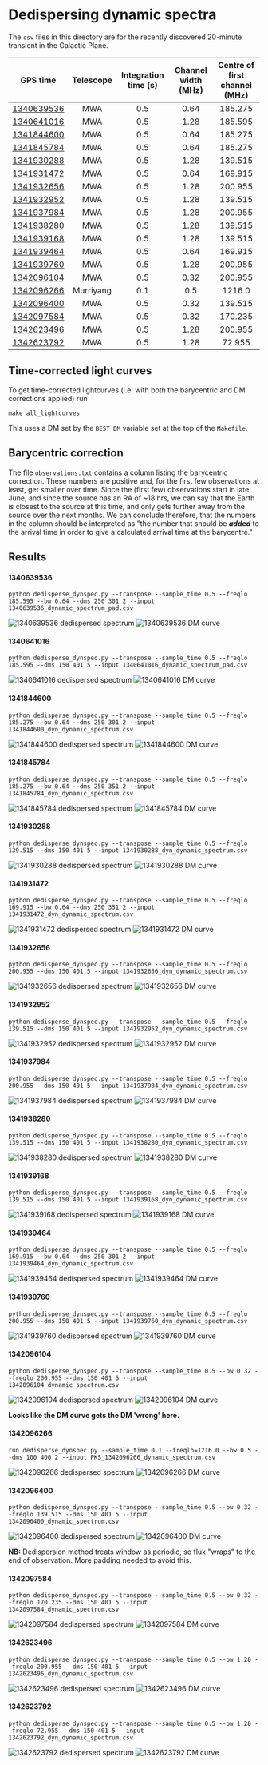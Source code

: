 # Dedispersing dynamic spectra

The `csv` files in this directory are for the recently discovered 20-minute transient in the Galactic Plane.

| GPS time      | Telescope     | Integration time (s) | Channel width (MHz) | Centre of first channel (MHz) |
| ------------- |:-------------:| :------------------: | :-----------------: | :---------------------------: |
| [1340639536](#1340639536) | MWA | 0.5 | 0.64 | 185.275
| [1340641016](#1340641016) | MWA | 0.5 | 1.28 | 185.595 |
| [1341844600](#1341844600) | MWA | 0.5 | 0.64 | 185.275 |
| [1341845784](#1341845784) | MWA | 0.5 | 0.64 | 185.275 |
| [1341930288](#1341930288) | MWA | 0.5 | 1.28 | 139.515 |
| [1341931472](#1341931472) | MWA | 0.5 | 0.64 | 169.915 |
| [1341932656](#1341932656) | MWA | 0.5 | 1.28 | 200.955 |
| [1341932952](#1341932952) | MWA | 0.5 | 1.28 | 139.515 |
| [1341937984](#1341937984) | MWA | 0.5 | 1.28 | 200.955 |
| [1341938280](#1341938280) | MWA | 0.5 | 1.28 | 139.515 |
| [1341939168](#1341939168) | MWA | 0.5 | 1.28 | 139.515 |
| [1341939464](#1341939464) | MWA | 0.5 | 0.64 | 169.915 |
| [1341939760](#1341939760) | MWA | 0.5 | 1.28 | 200.955 |
| [1342096104](#1342096104) | MWA | 0.5 | 0.32 | 200.955 |
| [1342096266](#1342096266) | Murriyang | 0.1 | 0.5 | 1216.0 |
| [1342096400](#1342096400) | MWA | 0.5 | 0.32 | 139.515 |
| [1342097584](#1342097584) | MWA | 0.5 | 0.32 | 170.235 |
| [1342623496](#1342623496) | MWA | 0.5 | 1.28 | 200.955 |
| [1342623792](#1342623792) | MWA | 0.5 | 1.28 | 72.955 |

## Time-corrected light curves

To get time-corrected lightcurves (i.e. with both the barycentric and DM corrections applied) run
```
make all_lightcurves
```
This uses a DM set by the `BEST_DM` variable set at the top of the `Makefile`.

## Barycentric correction

The file `observations.txt` contains a column listing the barycentric correction.
These numbers are positive and, for the first few observations at least, get smaller over time.
Since the (first few) observations start in late June, and since the source has an RA of ~18 hrs, we can say that the Earth is closest to the source at this time, and only gets further away from the source over the next months.
We can conclude therefore, that the numbers in the column should be interpreted as "the number that should be ***added*** to the arrival time in order to give a calculated arrival time at the barycentre."

## Results

#### 1340639536

```
python dedisperse_dynspec.py --transpose --sample_time 0.5 --freqlo 185.595 --bw 0.64 --dms 250 301 2 --input 1340639536_dynamic_spectrum_pad.csv
```

![1340639536 dedispersed spectrum](images/1340639536_dedispersed.png)
![1340639536 DM curve](images/1340639536_dmcurve.png)


#### 1340641016

```
python dedisperse_dynspec.py --transpose --sample_time 0.5 --freqlo 185.595 --dms 150 401 5 --input 1340641016_dynamic_spectrum_pad.csv
```

![1340641016 dedispersed spectrum](images/1340641016_dedispersed.png)
![1340641016 DM curve](images/1340641016_dmcurve.png)

#### 1341844600

```
python dedisperse_dynspec.py --transpose --sample_time 0.5 --freqlo 185.275 --bw 0.64 --dms 250 301 2 --input 1341844600_dyn_dynamic_spectrum.csv
```

![1341844600 dedispersed spectrum](images/1341844600_dedispersed.png)
![1341844600 DM curve](images/1341844600_dmcurve.png)

#### 1341845784

```
python dedisperse_dynspec.py --transpose --sample_time 0.5 --freqlo 185.275 --bw 0.64 --dms 250 351 2 --input 1341845784_dyn_dynamic_spectrum.csv
```

![1341845784 dedispersed spectrum](images/1341845784_dedispersed.png)
![1341845784 DM curve](images/1341845784_dmcurve.png)

#### 1341930288

```
python dedisperse_dynspec.py --transpose --sample_time 0.5 --freqlo 139.515 --dms 150 401 5 --input 1341930288_dyn_dynamic_spectrum.csv
```

![1341930288 dedispersed spectrum](images/1341930288_dedispersed.png)
![1341930288 DM curve](images/1341930288_dmcurve.png)

#### 1341931472

```
python dedisperse_dynspec.py --transpose --sample_time 0.5 --freqlo 169.915 --bw 0.64 --dms 250 351 2 --input 1341931472_dyn_dynamic_spectrum.csv
```

![1341931472 dedispersed spectrum](images/1341931472_dedispersed.png)
![1341931472 DM curve](images/1341931472_dmcurve.png)

#### 1341932656

```
python dedisperse_dynspec.py --transpose --sample_time 0.5 --freqlo 200.955 --dms 150 401 5 --input 1341932656_dyn_dynamic_spectrum.csv
```

![1341932656 dedispersed spectrum](images/1341932656_dedispersed.png)
![1341932656 DM curve](images/1341932656_dmcurve.png)

#### 1341932952

```
python dedisperse_dynspec.py --transpose --sample_time 0.5 --freqlo 139.515 --dms 150 401 5 --input 1341932952_dyn_dynamic_spectrum.csv
```

![1341932952 dedispersed spectrum](images/1341932952_dedispersed.png)
![1341932952 DM curve](images/1341932952_dmcurve.png)

#### 1341937984

```
python dedisperse_dynspec.py --transpose --sample_time 0.5 --freqlo 200.955 --dms 150 401 5 --input 1341937984_dyn_dynamic_spectrum.csv
```

![1341937984 dedispersed spectrum](images/1341937984_dedispersed.png)
![1341937984 DM curve](images/1341937984_dmcurve.png)

#### 1341938280

```
python dedisperse_dynspec.py --transpose --sample_time 0.5 --freqlo 139.515 --dms 150 401 5 --input 1341938280_dyn_dynamic_spectrum.csv
```

![1341938280 dedispersed spectrum](images/1341938280_dedispersed.png)
![1341938280 DM curve](images/1341938280_dmcurve.png)

#### 1341939168

```
python dedisperse_dynspec.py --transpose --sample_time 0.5 --freqlo 139.515 --dms 150 401 5 --input 1341939168_dyn_dynamic_spectrum.csv
```

![1341939168 dedispersed spectrum](images/1341939168_dedispersed.png)
![1341939168 DM curve](images/1341939168_dmcurve.png)

#### 1341939464

```
python dedisperse_dynspec.py --transpose --sample_time 0.5 --freqlo 169.915 --bw 0.64 --dms 250 301 2 --input 1341939464_dyn_dynamic_spectrum.csv
```

![1341939464 dedispersed spectrum](images/1341939464_dedispersed.png)
![1341939464 DM curve](images/1341939464_dmcurve.png)

#### 1341939760

```
python dedisperse_dynspec.py --transpose --sample_time 0.5 --freqlo 200.955 --dms 150 401 5 --input 1341939760_dyn_dynamic_spectrum.csv
```

![1341939760 dedispersed spectrum](images/1341939760_dedispersed.png)
![1341939760 DM curve](images/1341939760_dmcurve.png)

#### 1342096104

```
python dedisperse_dynspec.py --transpose --sample_time 0.5 --bw 0.32 --freqlo 200.955 --dms 150 401 5 --input 1342096104_dynamic_spectrum.csv
```

![1342096104 dedispersed spectrum](images/1342096104_dedispersed.png)
![1342096104 DM curve](images/1342096104_dmcurve.png)

**Looks like the DM curve gets the DM 'wrong' here.**

#### 1342096266
```
run dedisperse_dynspec.py --sample_time 0.1 --freqlo=1216.0 --bw 0.5 --dms 100 400 2 --input PKS_1342096266_dynamic_spectrum.csv
```
![1342096266 dedispersed spectrum](images/PKS_1342096266_dedispersed.png)
![1342096266 DM curve](images/PKS_1342096266_dmcurve.png)

#### 1342096400

```
python dedisperse_dynspec.py --transpose --sample_time 0.5 --bw 0.32 --freqlo 139.515 --dms 150 401 5 --input 1342096400_dynamic_spectrum.csv
```

![1342096400 dedispersed spectrum](images/1342096400_dedispersed.png)
![1342096400 DM curve](images/1342096400_dmcurve.png)

**NB:** Dedispersion method treats window as periodic, so flux "wraps" to the end of observation. More padding needed to avoid this.

#### 1342097584

```
python dedisperse_dynspec.py --transpose --sample_time 0.5 --bw 0.32 --freqlo 170.235 --dms 150 401 5 --input 1342097584_dynamic_spectrum.csv
```

![1342097584 dedispersed spectrum](images/1342097584_dedispersed.png)
![1342097584 DM curve](images/1342097584_dmcurve.png)

#### 1342623496

```
python dedisperse_dynspec.py --transpose --sample_time 0.5 --bw 1.28 --freqlo 200.955 --dms 150 401 5 --input 1342623496_dyn_dynamic_spectrum.csv
```

![1342623496 dedispersed spectrum](images/1342623496_dedispersed.png)
![1342623496 DM curve](images/1342623496_dmcurve.png)

#### 1342623792

```
python dedisperse_dynspec.py --transpose --sample_time 0.5 --bw 1.28 --freqlo 72.955 --dms 150 401 5 --input 1342623792_dyn_dynamic_spectrum.csv
```

![1342623792 dedispersed spectrum](images/1342623792_dedispersed.png)
![1342623792 DM curve](images/1342623792_dmcurve.png)

